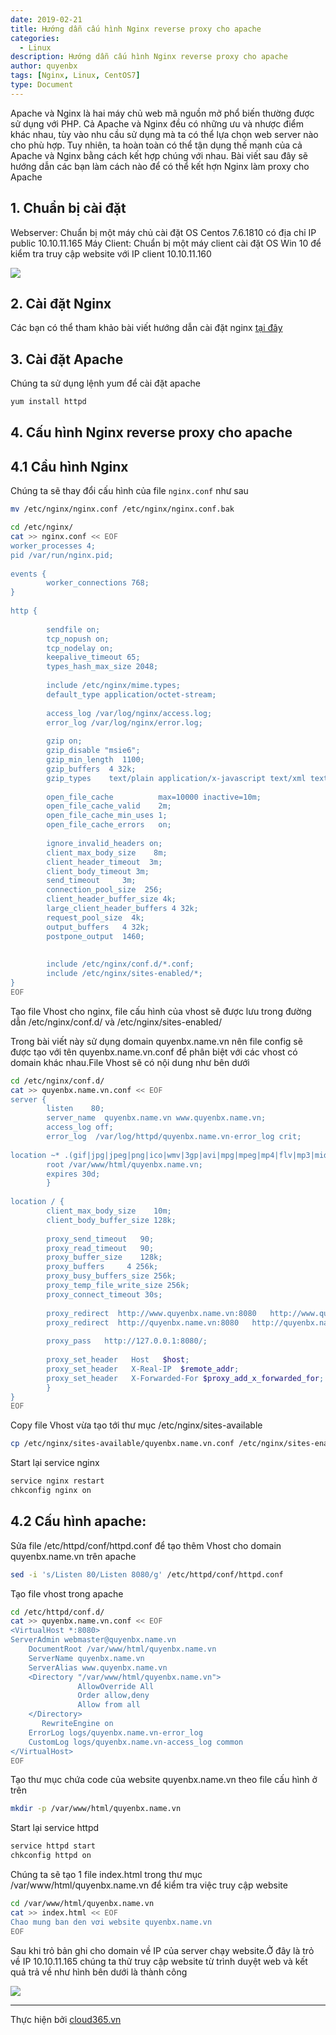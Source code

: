 ```yaml
---
date: 2019-02-21
title: Hướng dẫn cấu hình Nginx reverse proxy cho apache 
categories:
  - Linux
description: Hướng dẫn cấu hình Nginx reverse proxy cho apache
author: quyenbx
tags: [Nginx, Linux, CentOS7]
type: Document
---
```


Apache và Nginx là hai máy chủ web mã nguồn mở phổ biến thường được sử dụng với PHP. Cả Apache và Nginx đều có những ưu và nhược điểm khác nhau, tùy vào nhu cầu sử dụng mà ta có thể lựa chọn web server nào cho phù hợp. Tuy nhiên, ta hoàn toàn có thể tận dụng thế mạnh của cả Apache và Nginx bằng cách kết hợp chúng với nhau. Bài viết sau đây sẽ hướng dẫn các bạn làm cách nào để có thể kết hợn Nginx làm proxy cho Apache

## 1. Chuẩn bị cài đặt
Webserver: Chuẩn bị một máy chủ cài đặt OS Centos 7.6.1810 có địa chỉ IP public 10.10.11.165
Máy Client: Chuẩn bị một máy client cài đặt OS Win 10 để kiểm tra truy cập website với IP client 10.10.11.160

![](/images/img-nginx/mohinh.png)

## 2. Cài đặt Nginx
Các bạn có thể tham khảo bài viết hướng dẫn cài đặt nginx [tại đây](https://blog.cloud365.vn/linux/cai-dat-nginx/)

## 3. Cài đặt Apache

Chúng ta sử dụng lệnh yum để cài đặt apache
```sh
yum install httpd
```

## 4. Cấu hình Nginx reverse proxy cho apache

## 4.1 Cầu hình Nginx

Chúng ta sẽ thay đổi cấu hình của file `nginx.conf` như sau

```sh
mv /etc/nginx/nginx.conf /etc/nginx/nginx.conf.bak
```

```sh
cd /etc/nginx/
cat >> nginx.conf << EOF
worker_processes 4;
pid /var/run/nginx.pid;
 
events {
        worker_connections 768;
}
 
http {
 
        sendfile on;
        tcp_nopush on;
        tcp_nodelay on;
        keepalive_timeout 65;
        types_hash_max_size 2048;
 
        include /etc/nginx/mime.types;
        default_type application/octet-stream;
 
        access_log /var/log/nginx/access.log;
        error_log /var/log/nginx/error.log;
 
        gzip on;
        gzip_disable "msie6";
        gzip_min_length  1100;
        gzip_buffers  4 32k;
        gzip_types    text/plain application/x-javascript text/xml text/css;
 
        open_file_cache          max=10000 inactive=10m;
        open_file_cache_valid    2m;
        open_file_cache_min_uses 1;
        open_file_cache_errors   on;
 
        ignore_invalid_headers on;
        client_max_body_size    8m;
        client_header_timeout  3m;
        client_body_timeout 3m;
        send_timeout     3m;
        connection_pool_size  256;
        client_header_buffer_size 4k;
        large_client_header_buffers 4 32k;
        request_pool_size  4k;
        output_buffers   4 32k;
        postpone_output  1460;
 
 
        include /etc/nginx/conf.d/*.conf;
        include /etc/nginx/sites-enabled/*;
}
EOF
```

Tạo file Vhost cho nginx, file cấu hình của vhost sẽ được lưu trong đường dẫn /etc/nginx/conf.d/ và /etc/nginx/sites-enabled/

Trong bài viết này sử dụng domain quyenbx.name.vn nên file config sẽ được tạo với tên quyenbx.name.vn.conf để phân biệt với các vhost có domain khác nhau.File Vhost sẽ có nội dung như bên dưới

```sh
cd /etc/nginx/conf.d/
cat >> quyenbx.name.vn.conf << EOF
server {
        listen    80;
        server_name  quyenbx.name.vn www.quyenbx.name.vn;
        access_log off;
        error_log  /var/log/httpd/quyenbx.name.vn-error_log crit;
 
location ~* .(gif|jpg|jpeg|png|ico|wmv|3gp|avi|mpg|mpeg|mp4|flv|mp3|mid|js|css|html|htm|wml)$ {
        root /var/www/html/quyenbx.name.vn;
        expires 30d;
        }
 
location / {
        client_max_body_size    10m;
        client_body_buffer_size 128k;
 
        proxy_send_timeout   90;
        proxy_read_timeout   90;
        proxy_buffer_size    128k;
        proxy_buffers     4 256k;
        proxy_busy_buffers_size 256k;
        proxy_temp_file_write_size 256k;
        proxy_connect_timeout 30s;
 
        proxy_redirect  http://www.quyenbx.name.vn:8080   http://www.quyenbx.name.vn;
        proxy_redirect  http://quyenbx.name.vn:8080   http://quyenbx.name.vn;
 
        proxy_pass   http://127.0.0.1:8080/;
 
        proxy_set_header   Host   $host;
        proxy_set_header   X-Real-IP  $remote_addr;
        proxy_set_header   X-Forwarded-For $proxy_add_x_forwarded_for;
        }
}
EOF
```

Copy file Vhost vừa tạo tới thư mục /etc/nginx/sites-available

```sh
cp /etc/nginx/sites-available/quyenbx.name.vn.conf /etc/nginx/sites-enabled/quyenbx.name.vn.conf
```

Start lại service nginx

```sh
service nginx restart 
chkconfig nginx on
```

## 4.2 Cấu hình apache:

Sửa file /etc/httpd/conf/httpd.conf để tạo thêm Vhost cho domain quyenbx.name.vn trên apache

```sh
sed -i 's/Listen 80/Listen 8080/g' /etc/httpd/conf/httpd.conf 
```

Tạo file vhost trong apache

```sh
cd /etc/httpd/conf.d/
cat >> quyenbx.name.vn.conf << EOF
<VirtualHost *:8080>
ServerAdmin webmaster@quyenbx.name.vn
    DocumentRoot /var/www/html/quyenbx.name.vn
    ServerName quyenbx.name.vn
    ServerAlias www.quyenbx.name.vn
    <Directory "/var/www/html/quyenbx.name.vn">
               AllowOverride All
               Order allow,deny
               Allow from all
    </Directory>
       RewriteEngine on
    ErrorLog logs/quyenbx.name.vn-error_log
    CustomLog logs/quyenbx.name.vn-access_log common
</VirtualHost> 
EOF
```

Tạo thư mục chứa code của website quyenbx.name.vn theo file cấu hình ở trên 

```sh
mkdir -p /var/www/html/quyenbx.name.vn
```

Start lại service httpd

```sh
service httpd start
chkconfig httpd on
```

Chúng ta sẽ tạo 1 file index.html trong thư mục /var/www/html/quyenbx.name.vn để kiểm tra việc truy cập website 

```sh
cd /var/www/html/quyenbx.name.vn
cat >> index.html << EOF
Chao mung ban den vơi website quyenbx.name.vn
EOF
```

Sau khi trỏ bản ghi cho domain về IP của server chạy website.Ở đây là trỏ về IP 10.10.11.165 chúng ta thử truy cập website từ trình duyệt web và kết quả trả về như hình bên dưới là thành công

![](/images/img-nginx/access1.png)

---
Thực hiện bởi <a href="https://cloud365.vn/" target="_blank">cloud365.vn</a>










